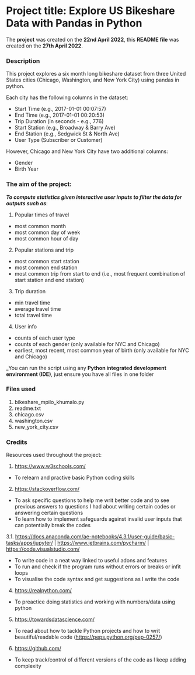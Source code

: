 # Project title: Explore US Bikeshare Data with Pandas in Python

The **project** was created on the **22nd April 2022**, this **README file** was created on the **27th April 2022**.

### Description
This project explores a six month long bikeshare dataset from three United States cities (Chicago, Washington, and New York City) using pandas in python.

Each city has the following columns in the dataset:
* Start Time (e.g., 2017-01-01 00:07:57)
* End Time (e.g., 2017-01-01 00:20:53)
* Trip Duration (in seconds - e.g., 776)
* Start Station (e.g., Broadway & Barry Ave)
* End Station (e.g., Sedgwick St & North Ave)
* User Type (Subscriber or Customer)

However, Chicago and New York City have two additional columns:

* Gender
* Birth Year

### The aim of the project: 
_**To compute statistics given interactive user inputs to filter the data for outputs such as**_:

1. Popular times of travel 
* most common month
* most common day of week
* most common hour of day

2. Popular stations and trip
* most common start station
* most common end station
* most common trip from start to end (i.e., most frequent combination of start station and end station)

3. Trip duration
* min travel time
* average travel time
* total travel time

4. User info
* counts of each user type
* counts of each gender (only available for NYC and Chicago) 
* earliest, most recent, most common year of birth (only available for NYC and Chicago)

_You can run the script using any **Python integrated development environment (IDE)**, just ensure you have all files in one folder

### Files used
1. bikeshare_mpilo_khumalo.py 
2. readme.txt
3. chicago.csv
4. washington.csv
5. new_york_city.csv

### Credits
Resources used throughout the project:
1. <https://www.w3schools.com/>
* To relearn and practive basic Python coding skills

2. <https://stackoverflow.com/>
* To ask specific questions to help me writ better code and to see previous answers to questions I had about writing certain codes or answering certain questions
* To learn how to implement safeguards against invalid user inputs that can potentially break the codes

3.1. <https://docs.anaconda.com/ae-notebooks/4.3.1/user-guide/basic-tasks/apps/jupyter/> | <https://www.jetbrains.com/pycharm/> | <https://code.visualstudio.com/>
* To write code in a neat way linked to useful adons and features
* To run and check if the program runs without errors or breaks or infit loops
* To visualise the code syntax and get suggestions as I write the code

4. <https://realpython.com/>
* To preactice doing statistics and working with numbers/data using python

5. <https://towardsdatascience.com/>
* To read about how to tackle Python projects and how to writ beautiful/readable code (<https://peps.python.org/pep-0257/>)

6. <https://github.com/>
* To keep track/control of different versions of the code as I keep adding complexity